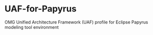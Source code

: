 # UAF-for-Papyrus
OMG Unified Architecture Framework (UAF) profile for Eclipse Papyrus modeling tool environment
